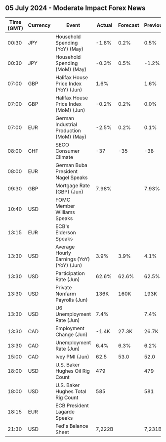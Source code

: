 ## 05 July 2024 - Moderate Impact Forex News

| Time (GMT) | Currency | Event | Actual | Forecast | Previous |
|------|----------|-------|--------|----------|----------|
| 00:30 | JPY | Household Spending (YoY) (May) | -1.8% | 0.2% | 0.5% |
| 00:30 | JPY | Household Spending (MoM) (May) | -0.3% | 0.5% | -1.2% |
| 07:00 | GBP | Halifax House Price Index (YoY) (Jun) | 1.6% |  | 1.6% |
| 07:00 | GBP | Halifax House Price Index (MoM) (Jun) | -0.2% | 0.2% | 0.0% |
| 07:00 | EUR | German Industrial Production (MoM) (May) | -2.5% | 0.2% | 0.1% |
| 08:00 | CHF | SECO Consumer Climate | -37 | -35 | -38 |
| 08:00 | EUR | German Buba President Nagel Speaks |  |  |  |
| 09:30 | GBP | Mortgage Rate (GBP) (Jun) | 7.98% |  | 7.93% |
| 10:40 | USD | FOMC Member Williams Speaks |  |  |  |
| 13:15 | EUR | ECB's Elderson Speaks |  |  |  |
| 13:30 | USD | Average Hourly Earnings (YoY) (YoY) (Jun) | 3.9% | 3.9% | 4.1% |
| 13:30 | USD | Participation Rate (Jun) | 62.6% | 62.6% | 62.5% |
| 13:30 | USD | Private Nonfarm Payrolls (Jun) | 136K | 160K | 193K |
| 13:30 | USD | U6 Unemployment Rate (Jun) | 7.4% |  | 7.4% |
| 13:30 | CAD | Employment Change (Jun) | -1.4K | 27.3K | 26.7K |
| 13:30 | CAD | Unemployment Rate (Jun) | 6.4% | 6.3% | 6.2% |
| 15:00 | CAD | Ivey PMI (Jun) | 62.5 | 53.0 | 52.0 |
| 18:00 | USD | U.S. Baker Hughes Oil Rig Count | 479 |  | 479 |
| 18:00 | USD | U.S. Baker Hughes Total Rig Count | 585 |  | 581 |
| 18:15 | EUR | ECB President Lagarde Speaks |  |  |  |
| 21:30 | USD | Fed's Balance Sheet | 7,222B |  | 7,231B |
